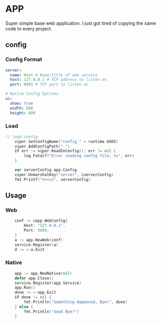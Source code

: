 # APP
Super simple base web application. I just got tired of copying the same code to every project. 


## config 
### Config Format
```yml
server:
  name: Host # Name/Title of web service
  host: 127.0.0.1 # TCP address to listen on
  port: 8081 # TCP port to listen on

# Native Config Options
ui:
  show: true
  width: 600
  height: 600
```

### Load
```go
// load config
	viper.SetConfigName("config_" + runtime.GOOS)
	viper.AddConfigPath(".")
	if err := viper.ReadInConfig(); err != nil {
		log.Fatalf("Error reading config file, %s", err)
	}

	var serverConfig app.Config
	viper.UnmarshalKey("server", &serverConfig)
	fmt.Printf("%+v\n", serverConfig)
```

## Usage
### Web
```go
    conf := &app.WebConfig{
		Host: "127.0.0.1",
		Port: 8084,
	}
	a := app.NewWeb(conf)
	service.Register(a)
	d := <-a.Exit
``` 

### Native
```go
    app := app.NewNative(nil)
    defer app.Close()
    service.Register(app.Service)
    app.Run()
    done := <-app.Exit
    if done != nil {
        fmt.Println("Something Happened, Bye!", done)
    } else {
        fmt.Println("Good Bye!")
    }
``` 